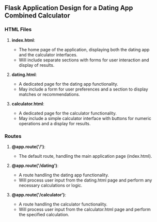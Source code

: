 ## Flask Application Design for a Dating App Combined Calculator

### HTML Files

1. **index.html**:
   - The home page of the application, displaying both the dating app and the calculator interfaces.
   - Will include separate sections with forms for user interaction and display of results.

2. **dating.html**:
   - A dedicated page for the dating app functionality.
   - May include a form for user preferences and a section to display matches or recommendations.

3. **calculator.html**:
   - A dedicated page for the calculator functionality.
   - May include a simple calculator interface with buttons for numeric operations and a display for results.

### Routes

1. **@app.route('/')**:
   - The default route, handling the main application page (index.html).

2. **@app.route('/dating')**:
   - A route handling the dating app functionality.
   - Will process user input from the dating.html page and perform any necessary calculations or logic.

3. **@app.route('/calculator')**:
   - A route handling the calculator functionality.
   - Will process user input from the calculator.html page and perform the specified calculation.